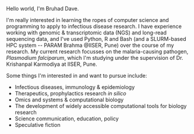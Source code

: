 Hello world, I'm Bruhad Dave. 

I'm really interested in learning the ropes of computer science and programming to apply to infectious disease research. I have experience working with genomic & transcriptomic data (NGS) and long-read sequencing data, and I've used Python, R and Bash (and a SLURM-based HPC system -- PARAM Brahma @IISER, Pune) over the course of my research. My current research focusses on the malaria-causing pathogen, _Plasmodium falciparum_, which I'm studying under the supervision of Dr. Krishanpal Karmodiya at IISER, Pune. 

Some things I'm interested in and want to pursue include:
- Infectious diseases, immunology & epidemiology
- Therapeutics, prophylactics research _in silico_ 
- Omics and systems & computational biology
- The development of widely accessible computational tools for biology research
- Science communication, education, policy
- Speculative fiction





<!---
bruhad-dave/bruhad-dave is a ✨ special ✨ repository because its `README.md` (this file) appears on your GitHub profile.
You can click the Preview link to take a look at your changes.
--->
